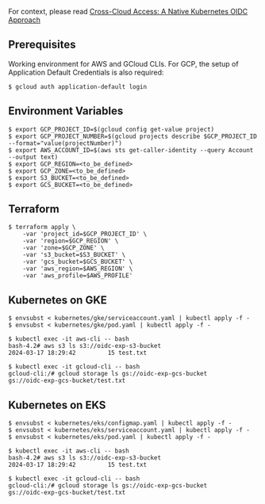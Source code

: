 For context, please read [Cross-Cloud Access: A Native Kubernetes OIDC Approach](https://www.artur-rodrigues.com/tech/2024/03/19/cross-cloud-access-a-native-kubernetes-oidc-approach.html)

## Prerequisites

Working environment for AWS and GCloud CLIs. For GCP, the setup of Application Default Credentials is also required:

```
$ gcloud auth application-default login
```

## Environment Variables

```
$ export GCP_PROJECT_ID=$(gcloud config get-value project)
$ export GCP_PROJECT_NUMBER=$(gcloud projects describe $GCP_PROJECT_ID --format="value(projectNumber)")
$ export AWS_ACCOUNT_ID=$(aws sts get-caller-identity --query Account --output text)
$ export GCP_REGION=<to_be_defined>
$ export GCP_ZONE=<to_be_defined>
$ export S3_BUCKET=<to_be_defined>
$ export GCS_BUCKET=<to_be_defined>
```

## Terraform

```
$ terraform apply \
    -var 'project_id=$GCP_PROJECT_ID' \
    -var 'region=$GCP_REGION' \
    -var 'zone=$GCP_ZONE' \
    -var 's3_bucket=$S3_BUCKET' \
    -var 'gcs_bucket=$GCS_BUCKET' \
    -var 'aws_region=$AWS_REGION' \
    -var 'aws_profile=$AWS_PROFILE'
```

## Kubernetes on GKE

```
$ envsubst < kubernetes/gke/serviceaccount.yaml | kubectl apply -f -
$ envsubst < kubernetes/gke/pod.yaml | kubectl apply -f -
```

```
$ kubectl exec -it aws-cli -- bash
bash-4.2# aws s3 ls s3://oidc-exp-s3-bucket
2024-03-17 18:29:42         15 test.txt
```

```
$ kubectl exec -it gcloud-cli -- bash
gcloud-cli:/# gcloud storage ls gs://oidc-exp-gcs-bucket
gs://oidc-exp-gcs-bucket/test.txt
```

## Kubernetes on EKS

```
$ envsubst < kubernetes/eks/configmap.yaml | kubectl apply -f -
$ envsubst < kubernetes/eks/serviceaccount.yaml | kubectl apply -f -
$ envsubst < kubernetes/eks/pod.yaml | kubectl apply -f -
```

```
$ kubectl exec -it aws-cli -- bash
bash-4.2# aws s3 ls s3://oidc-exp-s3-bucket
2024-03-17 18:29:42         15 test.txt
```

```
$ kubectl exec -it gcloud-cli -- bash
gcloud-cli:/# gcloud storage ls gs://oidc-exp-gcs-bucket
gs://oidc-exp-gcs-bucket/test.txt
```